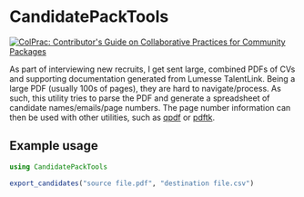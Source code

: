 # CandidatePackTools

[![ColPrac: Contributor's Guide on Collaborative Practices for Community Packages](https://img.shields.io/badge/ColPrac-Contributor's%20Guide-blueviolet)](https://github.com/SciML/ColPrac)

As part of interviewing new recruits, I get sent large, combined PDFs of CVs and supporting documentation generated from Lumesse TalentLink. Being a large PDF (usually 100s of pages), they are hard to navigate/process. As such, this utility tries to parse the PDF and generate a spreadsheet of candidate names/emails/page numbers. The page number information can then be used with other utilities, such as [qpdf](https://github.com/qpdf/qpdf) or [pdftk](https://www.pdflabs.com/tools/pdftk-the-pdf-toolkit/).

## Example usage

```julia
using CandidatePackTools

export_candidates("source file.pdf", "destination file.csv")
```
